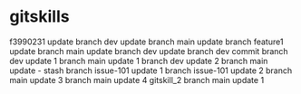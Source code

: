 # gitskills
f3990231 update
branch dev update
branch main update
branch feature1 update
branch main update
branch dev update
branch dev commit
branch dev update 1
branch main update 1
branch dev update 2
branch main update - stash
branch issue-101 update 1
branch issue-101 update 2
branch main update 3
branch main update 4
gitskill_2 branch main update 1
